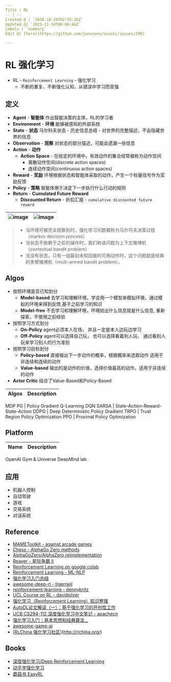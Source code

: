 ```yaml
---
Title | RL
-- | --
Created @ | `2018-10-29T02:55:26Z`
Updated @| `2023-11-14T09:06:44Z`
Labels | `summary`
Edit @| [here](https://github.com/junxnone/aiwiki/issues/290)

---
```

# RL 强化学习
- RL - `Reinforcement Learning` - 强化学习
  - 不断的重复、不断强化认知，从错误中学习而变强

## 定义
- **Agent** -  **智能体** 作出智能决策的主体，RL的学习者
- **Environment** - **环境**  能够被感知的外部系统
- **State** - **状态** 马尔科夫状态 - 历史信息总结 - 对世界的完整描述，不会隐藏世界的信息
- **Observation** - **观察** 对状态的部分描述，可能会遗漏一些信息
- **Action** - **动作**
  - **Action Space** - 在给定的环境中，有效动作的集合经常被称为动作空间
    - 离散动作空间(discrete action spaces)
    - 连续动作空间(continuous action spaces)
- **Reward** - **奖励** 环境根据状态和智能体采取的动作，产生一个标量信号作为奖励反馈
- **Policy** - **策略** 智能体用于决定下一步执行什么行动的规则
- **Return** - **Cumulated Future Reward** 
  - **Discounted Return** - 折扣汇报 - `cumulative discounted future reward`

![image](https://user-images.githubusercontent.com/2216970/88021036-58c72800-cb5f-11ea-8bac-31356f22babb.png) | ![image](https://user-images.githubusercontent.com/2216970/88020051-9460f280-cb5d-11ea-90a8-8451cd49adb2.png)
-- | --

> - 当环境可被完全观察到时，强化学习问题被称为马尔可夫决策过程（markov decision process）
> - 当状态不依赖于之前的操作时，我们称该问题为上下文赌博机（contextual bandit problem）
> - 当没有状态，只有一组最初未知回报的可用动作时，这个问题就是经典的多臂赌博机（multi-armed bandit problem）。


## Algos
- 按照环境是否已知划分
  - **Model-based**  去学习和理解环境，学会用一个模型来模拟环境，通过模拟的环境来得到反馈,基于之前学习的知识
  - **Model-free**  不去学习和理解环境，环境给出什么信息就是什么信息, 重新探索，不使用之前经验
- 按照学习方式划分
  - **On-Policy**  agent必须本人在场， 并且一定是本人边玩边学习
  - **Off-Policy** agent可以选择自己玩， 也可以选择看着别人玩， 通过看别人玩来学习别人的行为准则
- 按照学习目标划分
  - **Policy-based** 直接输出下一步动作的概率，根据概率来选取动作 适用于非连续和连续的动作
  - **Value-based** 输出的是动作的价值，选择价值最高的动作。适用于非连续的动作
- **Actor Critic** 结合了Value-Based和Policy-Based




Algos | Description
-- | --
MDP
PG | Policy Gradient
Q-Learning
DQN
SARSA | State-Action-Reward-State-Action
DDPG | Deep Deterministic Policy Gradient
TRPO | Trust Region Policy Optimization 
PPO | Proximal Policy Optimization 

## Platform

Name | Description
-- | --
OpenAI Gym & Universe
DeepMind lab

## 应用
- 机器人控制
- 自动驾驶
- 游戏
- 交易系统
- 对话系统


## Reference

- [MAMEToolkit -  against arcade games](https://github.com/M-J-Murray/MAMEToolkit)
- [Chess -  AlphaGo Zero methods](https://github.com/Zeta36/chess-alpha-zero)
- [AlphaGoZero/AlphaZero reimplementation](https://github.com/pytorch/ELF)
- [Reaver - 星际争霸 II](https://github.com/inoryy/reaver)
- [Reinforcement Learning on google colab](https://medium.com/@kaleajit27/reinforcement-learning-on-google-colab-9cb2e1ef51e)
- [Reinforcement Learning - ML-NLP](https://github.com/NLP-LOVE/ML-NLP/tree/master/Deep%20Learning/14.%20Reinforcement%20Learning)
- [强化学习入门总结](https://blog.csdn.net/j754379117/article/details/83037799)
- [awesome-deep-rl - tigerneil](https://github.com/tigerneil/awesome-deep-rl)
- [reinforcement-learning - dennybritz](https://github.com/dennybritz/reinforcement-learning)
- [UCL Course on RL - davidsilver](https://www.davidsilver.uk/teaching/)
- [强化学习（Reinforcement Learning）知识整理](https://zhuanlan.zhihu.com/p/25319023)
- [AutoDL论文解读（一）：基于强化学习的开创性工作](https://blog.csdn.net/u014157632/article/details/101721343)
- [UCB CS294-112 深度强化学习中文笔记 - apachecn](http://cs294-112.apachecn.org/#/docs/1)
- [强化学习入门：基本思想和经典算法 _](https://imzhanghao.com/2022/02/10/reinforcement-learning/)
- [awesome-game-ai](https://github.com/datamllab/awesome-game-ai)
- [[RLChina 强化学习社区](http://rlchina.org/)](http://rlchina.org/)

## Books
- [深度强化学习/Deep Reinforcement Learning](https://deepreinforcementlearningbook.org/)
- [动手学强化学习](https://hrl.boyuai.com/)
- [蘑菇书 EasyRL](https://datawhalechina.github.io/easy-rl/#/)

